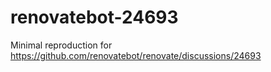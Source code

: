 # renovatebot-24693
Minimal reproduction for https://github.com/renovatebot/renovate/discussions/24693
